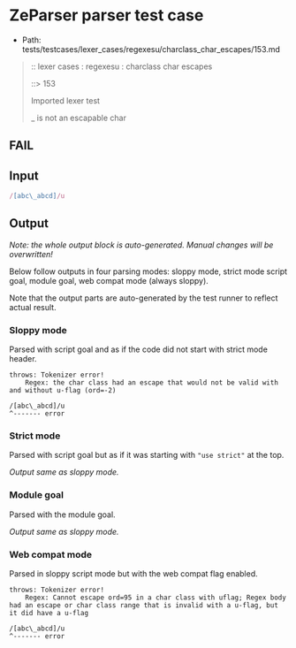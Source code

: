 # ZeParser parser test case

- Path: tests/testcases/lexer_cases/regexesu/charclass_char_escapes/153.md

> :: lexer cases : regexesu : charclass char escapes
>
> ::> 153
>
> Imported lexer test
>
> _ is not an escapable char

## FAIL

## Input

`````js
/[abc\_abcd]/u
`````

## Output

_Note: the whole output block is auto-generated. Manual changes will be overwritten!_

Below follow outputs in four parsing modes: sloppy mode, strict mode script goal, module goal, web compat mode (always sloppy).

Note that the output parts are auto-generated by the test runner to reflect actual result.

### Sloppy mode

Parsed with script goal and as if the code did not start with strict mode header.

`````
throws: Tokenizer error!
    Regex: the char class had an escape that would not be valid with and without u-flag (ord=-2)

/[abc\_abcd]/u
^------- error
`````

### Strict mode

Parsed with script goal but as if it was starting with `"use strict"` at the top.

_Output same as sloppy mode._

### Module goal

Parsed with the module goal.

_Output same as sloppy mode._

### Web compat mode

Parsed in sloppy script mode but with the web compat flag enabled.

`````
throws: Tokenizer error!
    Regex: Cannot escape ord=95 in a char class with uflag; Regex body had an escape or char class range that is invalid with a u-flag, but it did have a u-flag

/[abc\_abcd]/u
^------- error
`````

